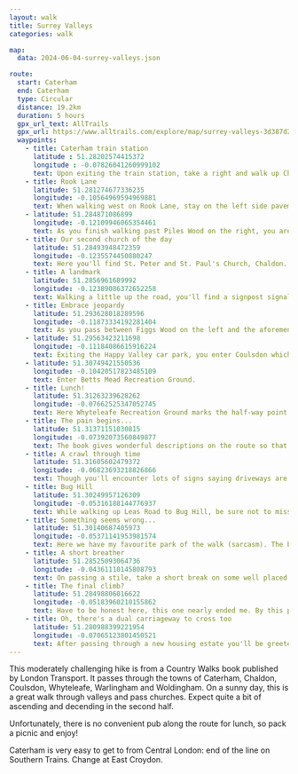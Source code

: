 ```yaml
---
layout: walk
title: Surrey Valleys
categories: walk

map:
  data: 2024-06-04-surrey-valleys.json

route:
  start: Caterham
  end: Caterham
  type: Circular
  distance: 19.2km
  duration: 5 hours
  gpx_url_text: AllTrails
  gpx_url: https://www.alltrails.com/explore/map/surrey-valleys-3d387d2?u=m&sh=xr4vxe
  waypoints:
    - title: Caterham train station
      latitude : 51.28202574415372
      longitude : -0.07826041260999102
      text: Upon exiting the train station, take a right and walk up Church Street. It quickly becomes apparent that there is no pavement on the right, so you'll need to cross the road and walk up the hill on the left. Its a steep climb to start the hike!
    - title: Rook Lane
      latitude: 51.281274677336235
      longitude: -0.10564969594969881
      text: When walking west on Rook Lane, stay on the left side pavement to avoid hopping back and forth. Seems short pavements are in vogue here. As you advance, keep your eyes peeled for an opening in the bushes across the road. The first one can be easy to miss, but there is another chance 20 metres further along. If walking in spring or summer, this is the beginnings of a day of thorns.
    - latitude: 51.284871086899
      longitude: -0.12109946065354461
      text: As you finish walking past Piles Wood on the right, you are greeted by a wonderful field of crops. Don't worry, you'll be back in here soon.
    - title: Our second church of the day
      latitude: 51.28493948472359
      longitude: -0.1235574450880247
      text: Here you'll find St. Peter and St. Paul's Church, Chaldon. If time allows, take a look around and have a short break before the fun begins.
    - title: A landmark
      latitude: 51.2856961689992
      longitude: -0.12389086372652258
      text: Walking a little up the road, you'll find a signpost signalling to Happy Valley. Walk a little further up and you'll reach the southernmost point of Greater London. Head back to the signpost and re-enter the crop field you had just left. Bear half left as you enter the field and walk straight.
    - title: Embrace jeopardy
      latitude: 51.293628018289596
      longitude: -0.11873334192281404
      text: As you pass between Figgs Wood on the left and the aforementioned Piles Wood on the right, you'll head down the valley. Keep walking straight into what looks like a bush. A path does exist, trust me. You'll be met with a steep climb up some steps which disappear as quickly as they appeared. Luckily, there is a bench two-thirds up the ascent giving a generous place to rest overlooking the valley you just crossed.
    - latitude: 51.29563423211698
      longitude: -0.11184086615916224
      text: Exiting the Happy Valley car park, you enter Coulsdon which turns out to be part of the City of London. Despite your best efforts to leave London for the day, you reluctantly walk back into it while noticing the familiar bus stops and red double-decker buses speeding past. Sigh. Take care crossing the busy Coulsdon Road before entering Coulsdon Common proper.
    - latitude: 51.30749421550536
      longitude: -0.10420517823485109
      text: Enter Betts Mead Recreation Ground.
    - title: Lunch!
      latitude: 51.31263239628262
      longitude: -0.07662525347052745
      text: Here Whyteleafe Recreation Ground marks the half-way point. 10km walked! This is a great spot for lunch; there are a few benches near the children's playground. If you didn't bring a picnic, there is a small cafe at the bottom of the park. Be sure to rest, but not for too long. You'll be in for some fun in the second half where progress will be a lot slower.
    - title: The pain begins...
      latitude: 51.31371151030815
      longitude: -0.07392073560849877
      text: The book gives wonderful descriptions on the route so that this whole hike can be done without GPS. Here it mentions a path once you're parallel to the tennis courts. What it failed to mention was the ridiculous incline.
    - title: A crawl through time
      latitude: 51.31605602479372
      longitude: -0.06823693218826866
      text: Though you'll encounter lots of signs saying driveways are private, ignore them. The ones you walk on today are also public footpaths. This one, however, is not as well kept as others. Running down the side of some Victorian houses, crawl through thorn bushes and trees. Again, trust me. As you pick off the thorns on your arms and legs, emerge into a small opening, you are greeted by a signpost signalling a public footpath of which hasn't seen daylight in many years. You can't help by give a wry smile. Eventually, you'll emerge into John Fisher's Sports Ground. Walk along the edge of the sports field to the other side.
    - title: Bug Hill
      latitude: 51.30249957126309
      longitude: -0.05316188144776937
      text: While walking up Leas Road to Bug Hill, be sure not to miss the side road. Head down the slope. As you walk past the back of a house, you'll encounter a fork. Keep going straight.
    - title: Something seems wrong...
      latitude: 51.30140687405973
      longitude: -0.05371141953981574
      text: Here we have my favourite park of the walk (sarcasm). The book suggests walking forward down the hill across to the other side of the field and over some stiles. This no longer exists, but instead a golf course does. As is the running theme, a signpost does signal the public footpath still exists across the golf course. If you are confident in golf etiquette, feel free to walk on through. Alternatively, if you are up for risking your life take the dubious dirt path to the right. Skirt around the golf course on a steep slope, through thick thorns and dense trees. Take good care of where you place your feet.
    - title: A short breather
      latitude: 51.28525093064736
      longitude: -0.04361110145808793
      text: On passing a stile, take a short break on some well placed logs. If you're in luck, you'll see lots of horses. Magestic animals. As you can probably guess, you'll be descending the valley and then climbing yet again shortly after.
    - title: The final climb?
      latitude: 51.28498806016622
      longitude: -0.05183960210155862
      text: Have to be honest here, this one nearly ended me. By this point, I was done with climbing any more. But alas, this next stretch was the hardest. When you reach the stile at the tree line, you'll realise it keeps on going (but with steps). When you're really at the top, we'll do it all again. You'll eventually reach what the book calls a 'modern house'. To its side, is another incline along a narrow path. Keep going, you're nearly there.
    - title: Oh, there's a dual carriageway to cross too
      latitude: 51.280988399221954
      longitude: -0.07065123801450521
      text: After passing through a new housing estate you'll be greeted by the exhilerating sounds of cars at 60mph. A small opening in the trees takes you graciously down to the road side. Look right first. Spot an opening in the cars and commit. Then repeat while looking left. You've made it back to Caterham. Head back to the train station to finish the walk.
---
```


This moderately challenging hike is from a Country Walks book published by London Transport. It passes through the towns of Caterham, Chaldon, Coulsdon, Whyteleafe, Warlingham and Woldingham. On a sunny day, this is a great walk through valleys and pass churches. Expect quite a bit of ascending and decending in the second half.

Unfortunately, there is no convenient pub along the route for lunch, so pack a picnic and enjoy!

Caterham is very easy to get to from Central London: end of the line on Southern Trains. Change at East Croydon.